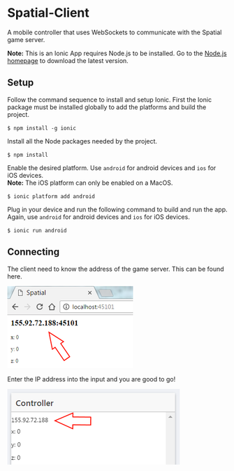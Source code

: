 # Spatial-Client
A mobile controller that uses WebSockets to communicate with the Spatial game server.

<strong>Note:</strong> This is an Ionic App requires Node.js to be installed. Go to the [Node.js homepage](https://nodejs.org/en/) to download the latest version.

## Setup
Follow the command sequence to install and setup Ionic. First the Ionic package must be installed globally to add the platforms and build the project. 

```
$ npm install -g ionic
```

Install all the Node packages needed by the project.

```
$ npm install
```

Enable the desired platform. Use ```android``` for android devices and ```ios``` for iOS devices.<br>
<strong>Note:</strong> The iOS platform can only be enabled on a MacOS. 

```
$ ionic platform add android
```

Plug in your device and run the following command to build and run the app. Again, use ```android``` for android devices and ```ios``` for iOS devices.

```
$ ionic run android
```

## Connecting
The client need to know the address of the game server. This can be found here.

![server side](readme_images/server.PNG)

Enter the IP address into the input and you are good to go!

![server side](readme_images/phone.PNG)